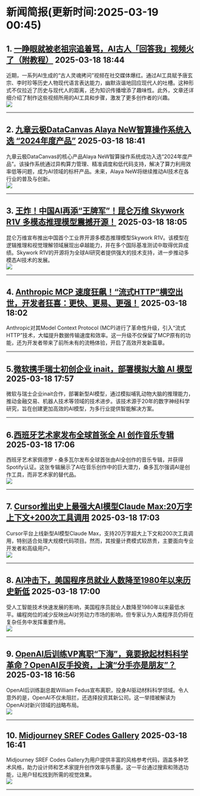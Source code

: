 # 新闻简报(更新时间:2025-03-19 00:45)

## 1. [一睁眼就被老祖宗追着骂，AI古人「回答我」视频火了（附教程）](https://www.jiqizhixin.com/articles/2025-03-18-14)   2025-03-18 18:44

近期，一系列AI生成的“古人灵魂拷问”视频在社交媒体爆红。通过AI工具赋予唐玄宗、李时珍等历史人物现代语言表达能力，幽默诙谐地回应现代人的吐槽。这种形式不仅拉近了历史与现代人的距离，还为知识传播增添了趣味性。此外，文章还详细介绍了制作这些视频所用的AI工具和步骤，激发了更多创作者的兴趣。  
![](https://image.jiqizhixin.com/uploads/editor/c16e3d6b-fb09-4157-8a51-138722b2e3d7/640.gif)

---

## 2. [九章云极DataCanvas Alaya NeW智算操作系统入选 “2024年度产品”](https://www.jiqizhixin.com/articles/2025-03-18-15)   2025-03-18 18:41

九章云极DataCanvas的核心产品Alaya NeW智算操作系统成功入选“2024年度产品”。该操作系统通过异构算力管理、精准调度和低代码支持，解决了算力利用效率低等问题，成为AI领域的标杆产品。未来，Alaya NeW将继续推动AI技术在各行业的普及与创新。  
![](https://image.jiqizhixin.com/uploads/editor/1504eef0-71cf-45ae-92fe-08b335cc8da1/1742294432237.png)

---

## 3. [王炸！中国AI再添“王牌军”！昆仑万维 Skywork R1V 多模态推理模型震撼开源！](https://www.aibase.com/zh/news/16394)   2025-03-18 18:05

昆仑万维宣布推出中国首个工业界开源多模态推理模型Skywork R1V。该模型在逻辑推理和视觉理解领域展现出卓越能力，并在多个国际基准测试中取得优异成绩。Skywork R1V的开源将为全球AI研究者提供强大的技术支持，进一步推动多模态AI技术的发展。  
![](https://upload.chinaz.com/2025/0318/6387791787974403915115544.png)

---

## 4. [Anthropic MCP 速度狂飙！“流式HTTP”横空出世，开发者狂喜：更快、更易、更强！](https://www.aibase.com/zh/news/16393)   2025-03-18 18:02

Anthropic对其Model Context Protocol (MCP)进行了革命性升级，引入“流式HTTP”技术，大幅提升数据传输速度和效率。这一升级不仅保留了MCP原有的功能，还为开发者带来了前所未有的流畅体验，开启了高效开发新篇章。

---

## 5. [​微软携手瑞士初创企业 inait，部署模拟大脑 AI 模型](https://www.aibase.com/zh/news/16392)   2025-03-18 17:57

微软与瑞士企业inait合作，部署新型AI模型，通过模拟哺乳动物大脑的推理能力，推动金融交易、机器人技术等领域的技术进步。该技术源于20年的数字神经科学研究，旨在创建更加高效的AI模型，为多行业提供智能解决方案。

---

## 6. [​西班牙艺术家发布全球首张全 AI 创作音乐专辑](https://www.aibase.com/zh/news/16391)   2025-03-18 17:06

西班牙艺术家佩德罗・桑多瓦尔发布全球首张由AI全创作的音乐专辑，并获得Spotify认证。这张专辑展示了AI在音乐创作中的巨大潜力，桑多瓦尔强调AI是创作工具，而非艺术家的替代品。  
![](https://pic.chinaz.com/picmap/202306251749106639_14.jpg)

---

## 7. [Cursor推出史上最强大AI模型Claude Max:20万字上下文+200次工具调用](https://www.aibase.com/zh/news/16390)   2025-03-18 17:03

Cursor平台上线新型AI模型Claude Max，支持20万字超大上下文和200次工具调用，特别适合处理大规模代码项目。然而，其按量计费模式较昂贵，主要面向专业开发者和高级用户。  
![](https://upload.chinaz.com/2025/0318/6387791414710565039226922.png)

---

## 8. [AI冲击下，美国程序员就业人数降至1980年以来历史新低](https://www.aibase.com/zh/news/16389)   2025-03-18 17:00

受人工智能技术快速发展的影响，美国程序员就业人数降至1980年以来最低水平。编程岗位的减少反映出AI对劳动力市场的影响，但专家认为人类程序员仍将在复杂任务中发挥重要作用。  
![](https://pic.chinaz.com/picmap/202306161513254632_1.jpg)

---

## 9. [OpenAI后训练VP离职“下海”，竟要掀起材料科学革命？OpenAI反手投资，上演“分手亦是朋友”？](https://www.aibase.com/zh/news/16388)   2025-03-18 16:56

OpenAI后训练副总裁William Fedus宣布离职，投身AI驱动材料科学领域。令人意外的是，OpenAI不仅未阻拦，还选择投资其新公司。这一举措被解读为OpenAI对新兴领域的战略布局。  
![](https://pic.chinaz.com/picmap/202005281122390505_94.jpg)

---

## 10. [Midjourney SREF Codes Gallery](https://top.aibase.com/tool/midjourney-sref-codes-gallery)   2025-03-18 16:41

Midjourney SREF Codes Gallery为用户提供丰富的风格参考代码，涵盖多种艺术风格，助力设计师和艺术家提升创作效率与质量。这一平台通过搜索和筛选功能，让用户轻松找到所需的视觉效果。  
![](https://pic.chinaz.com/ai/2025/03/18/25031804412906231264.jpg)

--- 